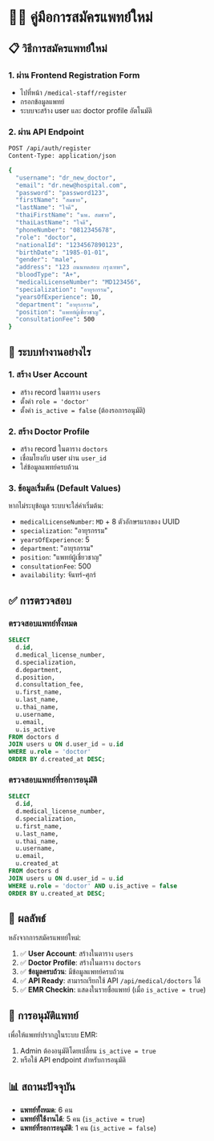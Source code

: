 # 👨‍⚕️ คู่มือการสมัครแพทย์ใหม่

## 📋 วิธีการสมัครแพทย์ใหม่

### 1. ผ่าน Frontend Registration Form
- ไปที่หน้า `/medical-staff/register`
- กรอกข้อมูลแพทย์
- ระบบจะสร้าง user และ doctor profile อัตโนมัติ

### 2. ผ่าน API Endpoint
```bash
POST /api/auth/register
Content-Type: application/json

{
  "username": "dr_new_doctor",
  "email": "dr.new@hospital.com",
  "password": "password123",
  "firstName": "สมชาย",
  "lastName": "ใจดี",
  "thaiFirstName": "นพ. สมชาย",
  "thaiLastName": "ใจดี",
  "phoneNumber": "0812345678",
  "role": "doctor",
  "nationalId": "1234567890123",
  "birthDate": "1985-01-01",
  "gender": "male",
  "address": "123 ถนนทดสอบ กรุงเทพฯ",
  "bloodType": "A+",
  "medicalLicenseNumber": "MD123456",
  "specialization": "อายุรกรรม",
  "yearsOfExperience": 10,
  "department": "อายุรกรรม",
  "position": "แพทย์ผู้เชี่ยวชาญ",
  "consultationFee": 500
}
```

## 🔧 ระบบทำงานอย่างไร

### 1. สร้าง User Account
- สร้าง record ในตาราง `users`
- ตั้งค่า `role = 'doctor'`
- ตั้งค่า `is_active = false` (ต้องรอการอนุมัติ)

### 2. สร้าง Doctor Profile
- สร้าง record ในตาราง `doctors`
- เชื่อมโยงกับ user ผ่าน `user_id`
- ใส่ข้อมูลแพทย์ครบถ้วน

### 3. ข้อมูลเริ่มต้น (Default Values)
หากไม่ระบุข้อมูล ระบบจะใส่ค่าเริ่มต้น:
- `medicalLicenseNumber`: `MD` + 8 ตัวอักษรแรกของ UUID
- `specialization`: "อายุรกรรม"
- `yearsOfExperience`: 5
- `department`: "อายุรกรรม"
- `position`: "แพทย์ผู้เชี่ยวชาญ"
- `consultationFee`: 500
- `availability`: จันทร์-ศุกร์

## ✅ การตรวจสอบ

### ตรวจสอบแพทย์ทั้งหมด
```sql
SELECT 
  d.id,
  d.medical_license_number,
  d.specialization,
  d.department,
  d.position,
  d.consultation_fee,
  u.first_name,
  u.last_name,
  u.thai_name,
  u.username,
  u.email,
  u.is_active
FROM doctors d
JOIN users u ON d.user_id = u.id
WHERE u.role = 'doctor'
ORDER BY d.created_at DESC;
```

### ตรวจสอบแพทย์ที่รอการอนุมัติ
```sql
SELECT 
  d.id,
  d.medical_license_number,
  d.specialization,
  u.first_name,
  u.last_name,
  u.thai_name,
  u.username,
  u.email,
  u.created_at
FROM doctors d
JOIN users u ON d.user_id = u.id
WHERE u.role = 'doctor' AND u.is_active = false
ORDER BY u.created_at DESC;
```

## 🎯 ผลลัพธ์

หลังจากการสมัครแพทย์ใหม่:
1. ✅ **User Account**: สร้างในตาราง `users`
2. ✅ **Doctor Profile**: สร้างในตาราง `doctors`
3. ✅ **ข้อมูลครบถ้วน**: มีข้อมูลแพทย์ครบถ้วน
4. ✅ **API Ready**: สามารถเรียกใช้ API `/api/medical/doctors` ได้
5. ✅ **EMR Checkin**: แสดงในรายชื่อแพทย์ (เมื่อ `is_active = true`)

## 🔑 การอนุมัติแพทย์

เพื่อให้แพทย์ปรากฏในระบบ EMR:
1. Admin ต้องอนุมัติโดยเปลี่ยน `is_active = true`
2. หรือใช้ API endpoint สำหรับการอนุมัติ

## 📊 สถานะปัจจุบัน

- **แพทย์ทั้งหมด**: 6 คน
- **แพทย์ที่ใช้งานได้**: 5 คน (`is_active = true`)
- **แพทย์ที่รอการอนุมัติ**: 1 คน (`is_active = false`)
